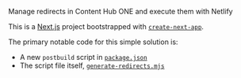Manage redirects in Content Hub ONE and execute them with Netlify

This is a [Next.js](https://nextjs.org/) project bootstrapped with [`create-next-app`](https://github.com/vercel/next.js/tree/canary/packages/create-next-app).

The primary notable code for this simple solution is:
* A new `postbuild` script in [`package.json`](https://github.com/mursino/ch1-nextjs-netlify-redirects/blob/main/package.json)
* The script file itself, [`generate-redirects.mjs`](https://github.com/mursino/ch1-nextjs-netlify-redirects/blob/main/scripts/generate-redirects.mjs)
